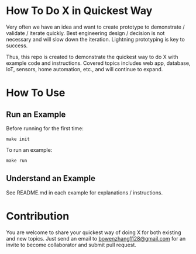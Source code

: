 # How To Do X in Quickest Way

Very often we have an idea and want to create prototype to demonstrate /
validate / iterate quickly. Best engineering design / decision is not necessary
and will slow down the iteration. Lightning prototyping is key to success.

Thus, this repo is created to demonstrate the quickest way to do X with example
code and instructions. Covered topics includes web app, database, IoT, sensors,
home automation, etc., and will continue to expand.

# How To Use

## Run an Example

Before running for the first time:
```shell
make init
```

To run an example:
```shell
make run
```

## Understand an Example

See README.md in each example for explanations / instructions.

# Contribution

You are welcome to share your quickest way of doing X for both existing and new
topics. Just send an email to bowenzhang1128@gmail.com for an invite to become
collaborator and submit pull request.